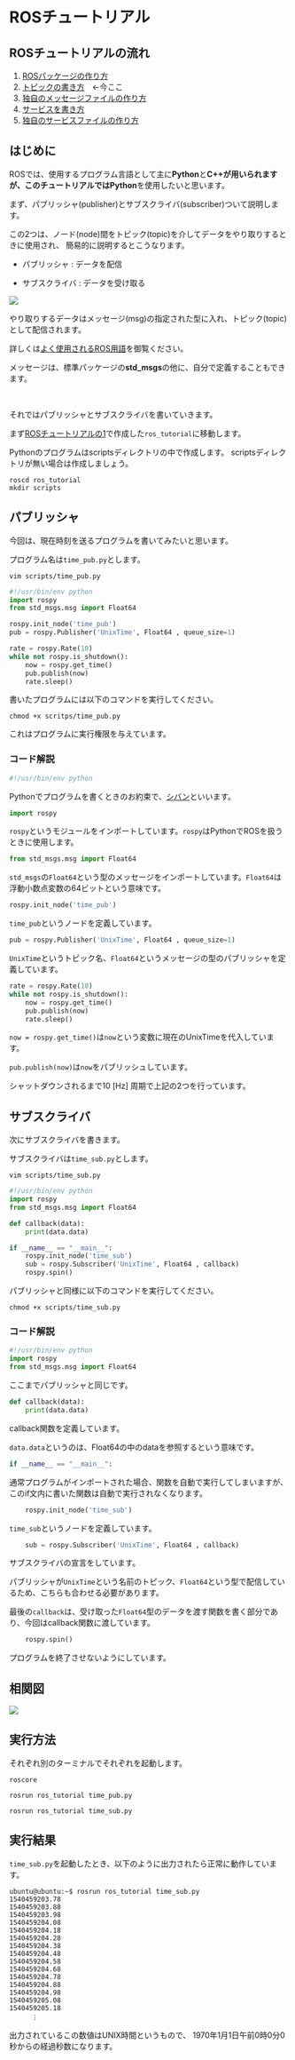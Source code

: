 # ROSチュートリアル

## ROSチュートリアルの流れ

1. [ROSパッケージの作り方](how_to_create_pkg.md)
2. [トピックの書き方](how_to_write_topic.md)　←今ここ
3. [独自のメッセージファイルの作り方](how_to_create_msg.md)　
4. [サービスを書き方](how_to_write_service.md)
5. [独自のサービスファイルの作り方](how_to_create_srv.md)

## はじめに

ROSでは、使用するプログラム言語として主に**Python**と**C++**が用いられますが、このチュートリアルでは**Python**を使用したいと思います。

まず、パブリッシャ(publisher)とサブスクライバ(subscriber)ついて説明します。

この2つは、ノード(node)間をトピック(topic)を介してデータをやり取りするときに使用され、
簡易的に説明するとこうなります。

* パブリッシャ : データを配信

* サブスクライバ : データを受け取る

![](../.gitbook/assets/pub_sub.png)

やり取りするデータはメッセージ(msg)の指定された型に入れ、トピック(topic)として配信されます。

詳しくは[よく使用されるROS用語](how_to_use_ros_word.md)を御覧ください。

メッセージは、標準パッケージの**std_msgs**の他に、自分で定義することもできます。

<br>

それではパブリッシャとサブスクライバを書いていきます。

まず[ROSチュートリアルの1](how_to_create_pkg.md)で作成した`ros_tutorial`に移動します。

Pythonのプログラムはscriptsディレクトリの中で作成します。
scriptsディレクトリが無い場合は作成しましょう。

```text
roscd ros_tutorial
mkdir scripts
```

## パブリッシャ

今回は、現在時刻を送るプログラムを書いてみたいと思います。

プログラム名は`time_pub.py`とします。

```
vim scripts/time_pub.py
```

```Python:time_pub.py
#!/usr/bin/env python
import rospy
from std_msgs.msg import Float64

rospy.init_node('time_pub')
pub = rospy.Publisher('UnixTime', Float64 , queue_size=1)

rate = rospy.Rate(10)
while not rospy.is_shutdown():
	now = rospy.get_time()
	pub.publish(now)
	rate.sleep()
```

書いたプログラムには以下のコマンドを実行してください。

```text
chmod +x scritps/time_pub.py
```
これはプログラムに実行権限を与えています。


### コード解説

```Python:time_pub.py
#!/usr/bin/env python
```

Pythonでプログラムを書くときのお約束で、[シバン](https://www.google.co.jp/search?q=%E3%82%B7%E3%83%90%E3%83%B3)といいます。

```Python:time_pub.py
import rospy
```

`rospy`というモジュールをインポートしています。`rospy`はPythonでROSを扱うときに使用します。

```Python:time_pub.py
from std_msgs.msg import Float64
```

`std_msgs`の`Float64`という型のメッセージをインポートしています。`Float64`は浮動小数点変数の64ビットという意味です。

```Python:time_pub.py
rospy.init_node('time_pub')
```

`time_pub`というノードを定義しています。

```Python:time_pub.py
pub = rospy.Publisher('UnixTime', Float64 , queue_size=1)
```

`UnixTime`というトピック名、`Float64`というメッセージの型のパブリッシャを定義しています。

```Python:time_pub.py
rate = rospy.Rate(10)
while not rospy.is_shutdown():
	now = rospy.get_time()
	pub.publish(now)
	rate.sleep()
```

`now = rospy.get_time()`は`now`という変数に現在のUnixTimeを代入しています。

`pub.publish(now)`は`now`をパブリッシュしています。

シャットダウンされるまで10 [Hz] 周期で上記の2つを行っています。

## サブスクライバ

次にサブスクライバを書きます。

サブスクライバは`time_sub.py`とします。

```
vim scripts/time_sub.py
```

```Python:time_sub.py
#!/usr/bin/env python
import rospy
from std_msgs.msg import Float64

def callback(data):
	print(data.data)

if __name__ == "__main__":
	rospy.init_node('time_sub')
	sub = rospy.Subscriber('UnixTime', Float64 , callback)
	rospy.spin()
```

パブリッシャと同様に以下のコマンドを実行してください。

```text
chmod +x scripts/time_sub.py
```


### コード解説

```Python:time_sub.py
#!/usr/bin/env python
import rospy
from std_msgs.msg import Float64
```

ここまでパブリッシャと同じです。

```Python:time_sub.py
def callback(data):
	print(data.data)
```

callback関数を定義しています。

`data.data`というのは、Float64の中のdataを参照するという意味です。

```Python:time_sub.py
if __name__ == "__main__":
```

通常プログラムがインポートされた場合、関数を自動で実行してしまいますが、
このif文内に書いた関数は自動で実行されなくなります。

```Python:time_sub.py
    rospy.init_node('time_sub')
```

`time_sub`というノードを定義しています。

```Python:time_sub.py
	sub = rospy.Subscriber('UnixTime', Float64 , callback)
```

サブスクライバの宣言をしています。

パブリッシャが`UnixTime`という名前のトピック、`Float64`という型で配信しているため、こちらも合わせる必要があります。

最後の`callback`は、受け取った`Float64`型のデータを渡す関数を書く部分であり、今回はcallback関数に渡しています。

```Python:time_sub.py
	rospy.spin()
```

プログラムを終了させないようにしています。

## 相関図

![](../.gitbook/assets/time_pub_sub.png)

## 実行方法

それぞれ別のターミナルでそれぞれを起動します。

```text
roscore
```

```text
rosrun ros_tutorial time_pub.py
```

```text
rosrun ros_tutorial time_sub.py
```

## 実行結果

`time_sub.py`を起動したとき、以下のように出力されたら正常に動作しています。

```text
ubuntu@ubuntu:~$ rosrun ros_tutorial time_sub.py 1540459203.781540459203.881540459203.981540459204.081540459204.181540459204.281540459204.381540459204.481540459204.581540459204.681540459204.781540459204.881540459204.981540459205.081540459205.18
	　︙```
出力されているこの数値はUNIX時間というもので、
1970年1月1日午前0時0分0秒からの経過秒数になります。

